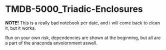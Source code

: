 # TMDB-5000_Triadic-Enclosures
 **NOTE!**
 This is a really bad notebook per date, and i will come back to clean it, but it works. 
 
 Run on your own risk, dependencies are shown at the beginning, but all are a part of the anaconda envoiornment aswell.
